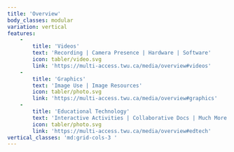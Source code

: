```yaml
---
title: 'Overview'
body_classes: modular
variation: vertical
features:
    -
        title: 'Videos'
        text: 'Recording | Camera Presence | Hardware | Software'
        icon: tabler/video.svg
        link: 'https://multi-access.twu.ca/media/overview#videos'
    -
        title: 'Graphics'
        text: 'Image Use | Image Resources'
        icon: tabler/photo.svg
        link: 'https://multi-access.twu.ca/media/overview#graphics'
    -
        title: 'Educational Technology'
        text: 'Interactive Activities | Collaborative Docs | Much More!'
        icon: tabler/photo.svg
        link: 'https://multi-access.twu.ca/media/overview#edtech'
vertical_classes: 'md:grid-cols-3 '
---
```

